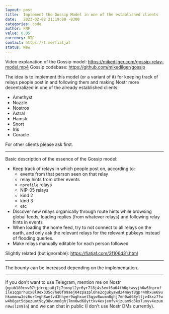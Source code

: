 ```yaml
---
layout: post
title:  Implement the Gossip Model in one of the established clients
date:   2023-02-02 21:19:00 -0300
categories: code
author: FNF
value: 0.05
currency: BTC
contact: https://t.me/fiatjaf
status: New
---
```


Video explanation of the Gossip model: https://mikedilger.com/gossip-relay-model.mp4
Gossip codebase: https://github.com/mikedilger/gossip

The idea is to implement this model (or a variant of it) for keeping track of relays people post in and following them and making Nostr more decentralized in one of the already established clients:

 - Amethyst
 - Nozzle
 - Nostros
 - Astral
 - Hamstr
 - Snort
 - Iris
 - Coracle

For other clients please ask first.

---

Basic description of the essence of the Gossip model:

  - Keep track of relays in which people post on, according to:
    - events from that person seen on that relay
    - relay hints from other events
    - `nprofile` relays
    - NIP-05 relays
    - kind 2
    - kind 3
    - etc
  - Discover new relays organically through route hints while browsing global feeds, loading replies (from whatever relays) and following relay hints in events
  - When loading the home feed, try to not connect to all relays on the earth, and only ask the relevant relays for the relevant pubkeys instead of flooding queries.
  - Make relays manually editable for each person followed

Slightly related (but ignorable): https://fiatjaf.com/3f106d31.html

---

The bounty can be increased depending on the implementation.

---

If you don't want to use Telegram, mention me on Nostr (`npub180cvv07tjdrrgpa0j7j7tmnyl2yr6yr7l8j4s3evf6u64th6gkwsyjh6w6`/`nprofile1qqsrhuxx8l9ex335q7he0f09aej04zpazpl0ne2cgukyawd24mayt8gpr4mhxue69uhkummnw3ez6ur4vgh8wetvd3hhyer9wghxuet5qyw8wumn8ghj7mn0wd68yttjv4kxz7fww4h8get5dpezumt9qy38wumn8ghj7mn0wd68yttkv4exjenfv4jzuam9d3kx7unyv4ezumn9wslzm9ln`) and we can chat in public (I don't use Nostr DMs currently).
